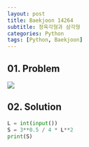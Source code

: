 ```yaml
---
layout: post
title: Baekjoon 14264
subtitle: 정육각형과 삼각형
categories: Python
tags: [Python, Baekjoon]
---
```


## 01. Problem

<img src="https://github.com/WoojinJeonkr/WoojinJeonkr.github.io/blob/main/assets/images/post_image/baekjoon_14264.png?raw=true">

## 02. Solution

```Python
L = int(input())
S = 3**0.5 / 4 * L**2
print(S)
```
